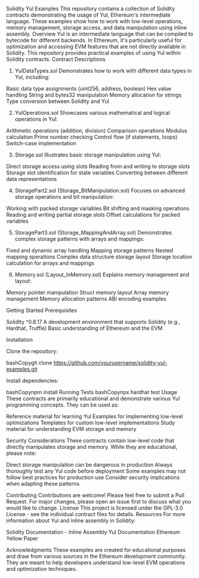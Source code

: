 Solidity Yul Examples
This repository contains a collection of Solidity contracts demonstrating the usage of Yul, Ethereum's intermediate language. These examples show how to work with low-level operations, memory management, storage access, and data manipulation using inline assembly.
Overview
Yul is an intermediate language that can be compiled to bytecode for different backends. In Ethereum, it's particularly useful for optimization and accessing EVM features that are not directly available in Solidity. This repository provides practical examples of using Yul within Solidity contracts.
Contract Descriptions
1. YulDataTypes.sol
Demonstrates how to work with different data types in Yul, including:

Basic data type assignments (uint256, address, boolean)
Hex value handling
String and bytes32 manipulation
Memory allocation for strings
Type conversion between Solidity and Yul

2. YulOperations.sol
Showcases various mathematical and logical operations in Yul:

Arithmetic operations (addition, division)
Comparison operations
Modulus calculation
Prime number checking
Control flow (if statements, loops)
Switch-case implementation

3. Storage.sol
Illustrates basic storage manipulation using Yul:

Direct storage access using slots
Reading from and writing to storage slots
Storage slot identification for state variables
Converting between different data representations

4. StoragePart2.sol (Storage_BitManipulation.sol)
Focuses on advanced storage operations and bit manipulation:

Working with packed storage variables
Bit shifting and masking operations
Reading and writing partial storage slots
Offset calculations for packed variables

5. StoragePart3.sol (Storage_MappingAndArray.sol)
Demonstrates complex storage patterns with arrays and mappings:

Fixed and dynamic array handling
Mapping storage patterns
Nested mapping operations
Complex data structure storage layout
Storage location calculation for arrays and mappings

6. Memory.sol (Layout_InMemory.sol)
Explains memory management and layout:

Memory pointer manipulation
Struct memory layout
Array memory management
Memory allocation patterns
ABI encoding examples

Getting Started
Prerequisites

Solidity ^0.8.17
A development environment that supports Solidity (e.g., Hardhat, Truffle)
Basic understanding of Ethereum and the EVM

Installation

Clone the repository:

bashCopygit clone https://github.com/yourusername/solidity-yul-examples.git

Install dependencies:

bashCopynpm install
Running Tests
bashCopynpx hardhat test
Usage
These contracts are primarily educational and demonstrate various Yul programming concepts. They can be used as:

Reference material for learning Yul
Examples for implementing low-level optimizations
Templates for custom low-level implementations
Study material for understanding EVM storage and memory

Security Considerations
These contracts contain low-level code that directly manipulates storage and memory. While they are educational, please note:

Direct storage manipulation can be dangerous in production
Always thoroughly test any Yul code before deployment
Some examples may not follow best practices for production use
Consider security implications when adapting these patterns

Contributing
Contributions are welcome! Please feel free to submit a Pull Request. For major changes, please open an issue first to discuss what you would like to change.
License
This project is licensed under the GPL-3.0 License - see the individual contract files for details.
Resources
For more information about Yul and inline assembly in Solidity:

Solidity Documentation - Inline Assembly
Yul Documentation
Ethereum Yellow Paper

Acknowledgments
These examples are created for educational purposes and draw from various sources in the Ethereum development community. They are meant to help developers understand low-level EVM operations and optimization techniques.